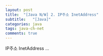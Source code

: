 ```yaml
---
layout: post
title:  "[Java N/W] 2. IP주소 InetAddress"
subtitle:   "[Java]"
categories: java
tags: java-ch-net
comments: true
---
```


IP주소 InetAddress ...